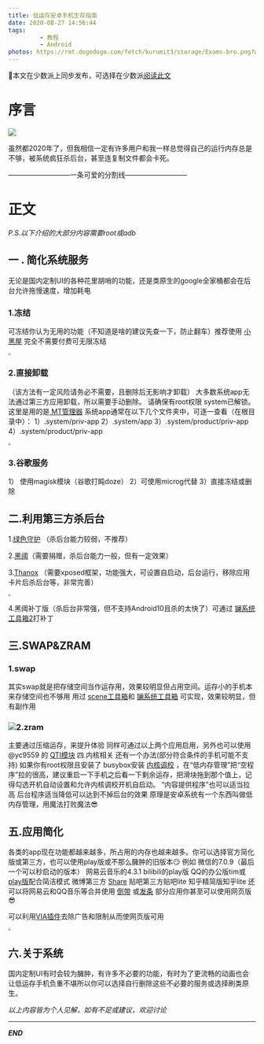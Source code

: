 ```yaml
---
title: 低运存安卓手机生存指南
date: 2020-08-27 14:56:44
tags: 
         - 教程
         - Android
photos: https://rmt.dogedoge.com/fetch/kurumit3/storage/Exams-bro.png?w=1280&h=600&fmt=webp
---
```


📖本文在少数派上同步发布，可选择在少数派[阅读此文](https://sspai.com/post/62351)

# 序言

<img src="https://rmt.dogedoge.com/fetch/kurumit3/storage/ccc3380d16d7e75971aaa3cdac82dad7.jpg?w=1280"  />

虽然都2020年了，但我相信一定有许多用户和我一样总觉得自己的运行内存总是不够，被系统疯狂杀后台，甚至连复制文件都会卡死。

—————————一条可爱的分割线—————————

# 正文

*P.S.以下介绍的大部分内容需要root或adb*

## 一 . 简化系统服务

无论是国内定制UI的各种花里胡哨的功能，还是类原生的google全家桶都会在后台允许拖慢速度，增加耗电

### 1.冻结

可冻结你认为无用的功能（不知道是啥的建议先查一下，防止翻车）推荐使用 [小黑屋](http://www.coolapk.com/apk/web1n.stopapp) 完全不需要付费可无限冻结

<img src="https://rmt.dogedoge.com/fetch/kurumit3/storage/cb537b6b865441085da300b91798ddb6.jpg?w=1280" style="zoom:33%;" />

### 2.直接卸载

（该方法有一定风险请务必不需要，且删除后无影响才卸载）
大多数系统app无法通过第三方应用卸载，所以需要手动删除。
请确保有root权限 system已解锁。这里是用的是[ MT管理器](http://www.coolapk.com/apk/bin.mt.plus) 系统app通常在以下几个文件夹中，可逐一查看（在根目录中）：
1）.system/priv-app
2）.system/app
3）.system/product/priv-app
4）.system/product/priv-app

<img src="https://rmt.dogedoge.com/fetch/kurumit3/storage/27a4bc71d3d83b0ff90e714c5c92720c.jpg?w=1280" style="zoom:33%;" />

### 3.谷歌服务

1） 使用magisk模块（谷歌打盹doze）
2）可使用microg代替
3）直接冻结或删除

## 二.利用第三方杀后台

1.[绿色守护](http://www.coolapk.com/apk/com.oasisfeng.greenify) （杀后台能力较弱，不推荐）

2.[黑阈]( http://www.coolapk.com/apk/me.piebridge.brevent )（需要捐赠，杀后台能力一般，但有一定效果）

3.[Thanox](http://www.coolapk.com/apk/github.tornaco.android.thanos) （需要xposed框架，功能强大，可设置自启动，后台运行，移除应用卡片后杀后台等，非常完善）

<img src="https://rmt.dogedoge.com/fetch/kurumit3/storage/e1773915ae085c3bd5193ac9f887a308.jpg?w=1280" style="zoom: 33%;" />

4.黑阈补丁版（杀后台非常强，但不支持Android10且杀的太快了）可通过 [镧系统工具箱2](http://www.coolapk.com/apk/xzr.La.systemtoolbox )打补丁



## 三.SWAP&ZRAM

### 1.swap

其实swap就是把存储空间当作运存用，效果较明显但占用空间。运存小的手机本来存储空间也不够用
用过 [scene工具箱](http://www.coolapk.com/apk/com.omarea.vtools)和 [镧系统工具箱](http://www.coolapk.com/apk/xzr.La.systemtoolbox) 可实现，效果较明显，但有副作用

### ![](https://rmt.dogedoge.com/fetch/kurumit3/storage/74af8d5df05f89160c77cc0511ce9713.jpg?w=1280)2.zram

主要通过压缩运存，来提升体验
同样可通过以上两个应用启用，另外也可以使用@yc9559 的 [QTI模块](https://github.com/yc9559/qti-mem-opt/)
四.内核相关
还有一个办法(部分符合条件的手机可能不支持)
如果你有root权限且安装了 busybox安装 [内核调校](http://www.coolapk.com/apk/com.grarak.kerneladiutor) ，在“低内存管理”把“空程序”拉的很高，建议重启一下手机之后看一下剩余运存，把滑块拖到那个值上，记得勾选开机自动设置和允许内核调校开机自启动。
“内容提供程序”也可以适当拉高
后台程序适当降低可以达到不掉后台的效果
原理是安卓系统有一个东西叫做低内存管理，用魔法打败魔法😎

## 五.应用简化

各类的app现在功能都越来越多，所占用的内存也越来越多。你可以选择官方简化版或第三方，也可以使用play版或不那么臃肿的旧版本😏
例如 
微信的7.0.9（最后一个可以秒启动的版本）
网易云音乐的4.3.1
bilibili的play版
QQ的办公版tim或[play版](https://kurumit3.lanzoui.com/ic47Ufrcx6d)配合简洁模式
微博第三方 [Share](http://www.coolapk.com/apk/com.hengye.share)
贴吧第三方贴吧lite
知乎精简版知乎lite
还可以将网易云和QQ音乐等合并使用 [倒带](https://rewind.kusstar.xyz/#/) 或[发条](http://www.coolapk.com/apk/com.guowan.clockwork )
部分应用你甚至可以使用网页版😎

可以利用[VIA插件](http://via-app.cn/#/tabBar/home)去除广告和限制从而使网页版可用

<img src="https://rmt.dogedoge.com/fetch/kurumit3/storage/bdb9cf1bc60186cdf819ac5bdc995a94.jpg?w=1280" style="zoom:33%;" />

## 六.关于系统

国内定制UI有时会较为臃肿，有许多不必要的功能，有时为了更流畅的动画也会让低运存手机负重不堪所以你可以选择自行删除这些不必要的服务或选择刷类原生。

*以上内容皆为个人见解，如有不足或建议，欢迎讨论*

------

***END***
